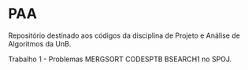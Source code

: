 # PAA

Repositório destinado aos códigos da disciplina de Projeto e Análise de Algoritmos da UnB.

Trabalho 1 - Problemas MERGSORT CODESPTB BSEARCH1 no SPOJ.
